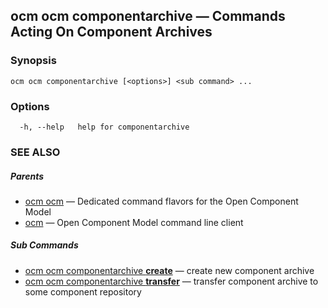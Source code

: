 ## ocm ocm componentarchive &mdash; Commands Acting On Component Archives

### Synopsis

```
ocm ocm componentarchive [<options>] <sub command> ...
```

### Options

```
  -h, --help   help for componentarchive
```

### SEE ALSO

##### Parents

* [ocm ocm](ocm_ocm.md)	 &mdash; Dedicated command flavors for the Open Component Model
* [ocm](ocm.md)	 &mdash; Open Component Model command line client


##### Sub Commands

* [ocm ocm componentarchive <b>create</b>](ocm_ocm_componentarchive_create.md)	 &mdash; create new component archive
* [ocm ocm componentarchive <b>transfer</b>](ocm_ocm_componentarchive_transfer.md)	 &mdash; transfer component archive to some component repository

